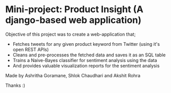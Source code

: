 # Mini-project: Product Insight (A django-based web application)

Objective of this project was to create a web-application that;
 - Fetches tweets for any given product keyword from Twitter (using it's open REST APIs)
 - Cleans and pre-processes the fetched data and saves it as an SQL table
 - Trains a Naive-Bayes classifier for sentiment analysis using the data
 - And provides valuable visualization reports for the sentiment analysis 

Made by Ashritha Goramane, Shlok Chaudhari and Akshit Rohra

Thanks :)
